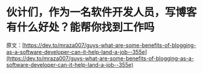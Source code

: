 # 伙计们，作为一名软件开发人员，写博客有什么好处？能帮你找到工作吗

原文：[https://dev.to/mraza007/guys-what-are-some-benefits-of-blogging-as-a-software-developer-can-it-help-land-a-job--355e](https://dev.to/mraza007/guys-what-are-some-benefits-of-blogging-as-a-software-developer-can-it-help-land-a-job--355e)